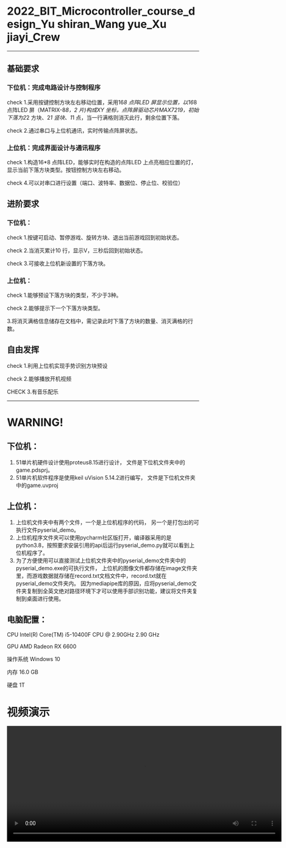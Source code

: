 # 2022_BIT_Microcontroller_course_design_Yu shiran_Wang yue_Xu jiayi_Crew
---
## 基础要求
### 下位机：完成电路设计与控制程序
check 1.采用按键控制方块左右移动位置，采用16*8 点阵LED 屏显示位置，以16*8 点阵LED 屏（MATRIX-8*8，2 片)构成XY 坐标，点阵屏驱动芯片MAX7219，初始下落为2*2 方块、2*1 竖块、1*1 点，当一行满格则消灭此行，剩余位置下落。

check 2.通过串口与上位机通讯，实时传输点阵屏状态。
### 上位机：完成界面设计与通讯程序
check 1.构造16*8 点阵LED，能够实时在构造的点阵LED 上点亮相应位置的灯，显示当前下落方块类型。按钮控制方块左右移动。

check 4.可以对串口进行设置（端口、波特率、数据位、停止位、校验位）

## 进阶要求

### 下位机：
check 1.按键可启动、暂停游戏、旋转方块、退出当前游戏回到初始状态。

check 2.当消灭累计10 行，显示V，三秒后回到初始状态。

check 3.可接收上位机新设置的下落方块。

### 上位机：
check 1.能够预设下落方块的类型，不少于3种。

check 2.能够提示下一个下落方块类型。

3.将消灭满格信息储存在文档中，需记录此时下落了方块的数量、消灭满格的行数。

## 自由发挥
check 1.利用上位机实现手势识别方块预设

check 2.能够播放开机视频

CHECK 3.有音乐配乐

---
# WARNING!
## 下位机：
1. 51单片机硬件设计使用proteus8.15进行设计，
文件是下位机文件夹中的game.pdsprj。
2. 51单片机软件程序是使用keil uVision 5.14.2进行编写，
文件是下位机文件夹中的game.uvproj

## 上位机：
1. 上位机文件夹中有两个文件，一个是上位机程序的代码，
另一个是打包出的可执行文件pyserial_demo。
2. 上位机程序文件夹可以使用pycharm社区版打开，编译器采用的是python3.8，按照要求安装引用的api后运行pyserial_demo.py就可以看到上位机程序了。
3. 为了方便使用可以直接测试上位机文件夹中的pyserial_demo文件夹中的pyserial_demo.exe的可执行文件，
上位机的图像文件都存储在image文件夹里，而游戏数据就存储在record.txt文档文件中，record.txt就在pyserial_demo文件夹内。
因为mediapipe库的原因，应将pyserial_demo文件夹复制到全英文绝对路径环境下才可以使用手部识别功能，建议将文件夹复制到桌面进行使用。

## 电脑配置：
CPU	Intel(R) Core(TM) i5-10400F CPU @ 2.90GHz   2.90 GHz

GPU AMD Radeon RX 6600

操作系统 Windows 10

内存 16.0 GB

硬盘 1T

# 视频演示

<video width="720" height="303" controls> 
<source src="https://vodkgeyttp9.vod.126.net/cloudmusic/obj/wo7DlMODw6fDi2jDiMK-/23733565382/f8f9/202303175635/2b3533fc786760542bed95939d0b6ccb.mp4?ts=1672744481&rid=9D90EF6F51522840542AB408CFAC6580&rl=3&rs=vYbbHTDUniPKvLnvSeQdUYlXfVIwdedo&sign=d15d153747b1d14d1024b7285c25f2a9&ext=lR2jsG9ACqG%2FSB9XbpWniXsE0%2FibfDSbPnn4e6pX2YtVg2EmpOHLUbvEZqFjBeGLP2Xk1Vh8JjqvqdYbwU02PEXcxmMIkD%2BDoNBdsoI3RNR7FBh0o3Hr3PzKU4AXAZjzp4AVtrRd%2B5tc6zDFvEBw5MzVNZY5VgTVEgEEHgGeu1YoTCL61Vkc5rLYVmrfNmb47Ci2lizGvb5w8JVWH97QvXWdclFj3DfG05UvH3Ia6mW3ME%2FtkPUaupAqrSaN8qRDhHRCeThXz8zURC8mkslnt1Xxkz%2FPZ%2FPZXjOyAENAxaDxGlyYqm3w0aTWrSJxfJEvdgi1mUsJ6TSDN6%2Bl6BSTZfZNCL%2B9jbDPpFKxTEejbsjigHg0Vy9St7iyeEBN0te3nLIcVlUPso2S%2B%2Bnj%2BTNAbN7uiAVPYUYW2Pb6PMrDB6NoRIozCji1fX15XsRZeK2lDviExpKFsRKKElIn5CBbr2P6%2BAt7HGirN6fdikWY5O6zxfQHyV4YANvm54GjghmO4Y2Ee0XDh2KLjbnSl0mbx3ckQRXeChqBXpyRepLRg9s%3D" type="video/mp4" controls="controls">
</video>

